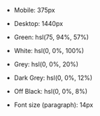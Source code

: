 - Mobile: 375px
- Desktop: 1440px

- Green: hsl(75, 94%, 57%)


- White: hsl(0, 0%, 100%)
- Grey: hsl(0, 0%, 20%)
- Dark Grey: hsl(0, 0%, 12%)
- Off Black: hsl(0, 0%, 8%)

- Font size (paragraph): 14px
